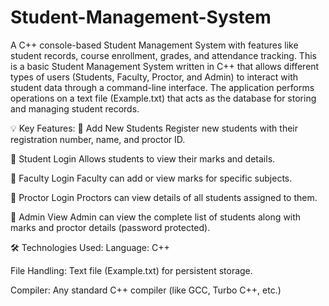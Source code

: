 # Student-Management-System
A C++ console-based Student Management System with features like student records, course enrollment, grades, and attendance tracking.
This is a basic Student Management System written in C++ that allows different types of users (Students, Faculty, Proctor, and Admin) to interact with student data through a command-line interface. The application performs operations on a text file (Example.txt) that acts as the database for storing and managing student records.

💡 Key Features:
🔹 Add New Students
Register new students with their registration number, name, and proctor ID.

🔹 Student Login
Allows students to view their marks and details.

🔹 Faculty Login
Faculty can add or view marks for specific subjects.

🔹 Proctor Login
Proctors can view details of all students assigned to them.

🔹 Admin View
Admin can view the complete list of students along with marks and proctor details (password protected).

🛠️ Technologies Used:
Language: C++

File Handling: Text file (Example.txt) for persistent storage.

Compiler: Any standard C++ compiler (like GCC, Turbo C++, etc.)




